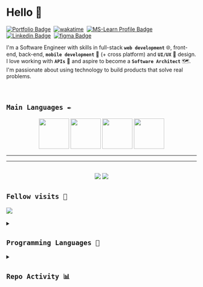 # Hello  👋

[![Portfolio Badge](https://img.shields.io/badge/Portfolio-website-blue?logo=astro&logoColor=lime&labelColor=%231e4039&color=%23357266&link=https%3A%2F%2Fmcsamuelshoko.github.io%2Freadme%2F)](https://mcsamuelshoko.github.io/softwares "my website / SWE portfolio")&nbsp;
[![wakatime](https://wakatime.com/badge/user/ef9df9b6-cb1a-4e73-9d42-35b93e0014d0.svg)](https://wakatime.com/@ef9df9b6-cb1a-4e73-9d42-35b93e0014d0 "Total time coded since Jun 4 2023")&nbsp;
[![MS-Learn Profile Badge](https://img.shields.io/badge/microsoft_learn-badges-blue?logo=microsoft&color=lightblue)](https://learn.microsoft.com/en-us/users/mcsamuelshoko-2509/ "My profile showcasing the stuff i have learned and that i have interest in")&nbsp;
[![Linkedin Badge](https://img.shields.io/badge/Linkedin-profile-blue?logo=linkedin&link=https%3A%2F%2Fwww.linkedin.com%2Fin%2Fmc-samuel-shoko-2483731b5)](https://www.linkedin.com/in/mc-samuel-shoko-2483731b5 "view LinkedIn profile")&nbsp;
[![figma Badge](https://img.shields.io/badge/figma-profile-blue?logo=figma&logoColor=white&color=purple)](https://www.figma.com/@mcsamuelshoko)&nbsp;
<!-- [![Static Badge](https://img.shields.io/badge/Behance-profile-%230057ff?logo=behance&link=https%3A%2F%2Fwww.behance.net%2Fmcsamuelshoko)](https://www.behance.net/mcsamuelshoko "view Behance profile")&nbsp; -->



<!-- [![twitter](https://img.shields.io/twitter/follow/wakatime?label=followers&logo=twitter&color=%23007ec6&style=plastic)](https://twitter.com/ShokoSamuel)
[![github](https://img.shields.io/github/followers/mcsamuelshoko?logo=github&style=plastic)](https://github.com/mcsamuelshoko?tab=followers) -->

<!--
**mcsamuelshoko/mcsamuelshoko** is a ✨ _special_ ✨ repository because its `README.md` (this file) appears on your GitHub profile.

Here are some ideas to get you started:

- 🔭 I’m currently working on ...
- 🌱 I’m currently learning ...
- 👯 I’m looking to collaborate on ...
- 🤔 I’m looking for help with ...
- 💬 Ask me about ...
- 📫 How to reach me: ...
- 😄 Pronouns: ...
- ⚡ Fun fact: ...
-->

I'm a Software Engineer with skills in full-stack **`web development`** 🌐, front-end, back-end, **`mobile development`** 📱 (+ cross platform)<!--(Flutter)--> and **`UI/UX`** 🎨 design.  
I love working with **`APIs`** 🧩 and aspire to become a **`Software Architect`** 🗺️.  
I'm passionate about using technology to build products that solve real problems.

<br/>

## `Main Languages ✒️`

<div align="center">
    <a href="https://www.typescriptlang.org/" target="_blank" title="visit Typescript"><img src="https://api.iconify.design/devicon:typescript.svg" width="80" height="80" /></a>
    <a href="https://go.dev/" target="_blank" title="visit Golang"><img src="https://api.iconify.design/devicon:go.svg"  width="80" height="80" /></a>
    <a href="https://dotnet.microsoft.com/en-us/languages/csharp" target="_blank" title="visit C#"><img src="https://api.iconify.design/devicon:csharp.svg"  width="80" height="80" /></a>
    <a href="https://elixir-lang.org/" target="_blank" title="visit Elixir"><img src="https://api.iconify.design/devicon:elixir.svg"  width="80" height="80" /></a>
</div>

---

---

<!-- - [x] 🎓 **Fresh out of college (Computer Science Major)** with a drive to create ✨high-quality, production-grade software. -->
<!-- 🚀 **Skilled in full-stack web development**, mobile development, and UI/UX design. -->
<!-- - [x] 📚 **Actively engaged in continual learning** to make software scalable, efficient and safe. -->
<!-- - [x] 💡 Adventurous and optimistic about the future of technology.  -->
<!-- - [x] 🤝 **Looking for opportunities to contribute to making a meaningful impact**, work on exciting technologies, and learn from other talented engineers 👩‍💻👨‍💻 like you. -->
<!--
<div align="center">
<div>
        
### `🚀 Founder mode: ON`  
### `⚠️ Exponential growth in progress`  
    
</div>
<div>

| Domain | Skills |
|--------|---------|
| Web Development | Full-Stack, Front-End, Back-End |
| Mobile | Cross-Platform Development |
| Design | UI/UX Design |
| Platforms | Web, Mobile, Desktop* |

</div>

</div>
-->

<!-- 😁😃🥳 Let's have wonderful adventures in this 'eventful' world of computers! 💻 -->

<br/>
  
<!-- ![Mc Smauel's GitHub stats](https://github-readme-stats.vercel.app/api?username=mcsamuelshoko&show_icons=true&bg_color=00000000) -->
<!-- [![GitHub Streak](https://streak-stats.demolab.com?user=mcsamuelshoko&theme=transparent&card_width=400)](https://git.io/streak-stats) -->

<div align="center">
<img src="https://github-readme-stats.vercel.app/api?username=mcsamuelshoko&show_icons=true&bg_color=00000000" width="49%" />
<a href="https://git.io/streak-stats"><img src="https://streak-stats.demolab.com?user=mcsamuelshoko&theme=transparent&card_width=450" width="47%"></a> 
</div>


## `Fellow visits 👀`

<!-- ![Visitor Count](https://profile-counter.glitch.me/mcsamuelshoko/count.svg) -->
![](https://api.visitorbadge.io/api/VisitorHit?user=mcsamuelshoko&repo=mcsamuelshoko&countColor=%2353DD6C&labelColor=%23040F0F)


<details>
  <summary><h2><code>Programming Languages 🤖</code></h2></summary>

> **ℹ️ based on public repositories**
<div align="center">
<img src="https://github-readme-stats.vercel.app/api/top-langs/?username=mcsamuelshoko&layout=donut-vertical&bg_color=00000000" width="42%">
<a href="https://github.com/ryo-ma/github-profile-trophy"><img src="https://github-profile-trophy.vercel.app/?username=mcsamuelshoko&column=3" width="53%"></a>
</div>

</details>


<details>
  <summary><h2><code>Repo Activity 📊</code></h2></summary>
  
![Github Activity](./profile-3d-contrib/profile-gitblock.svg)

</details>

